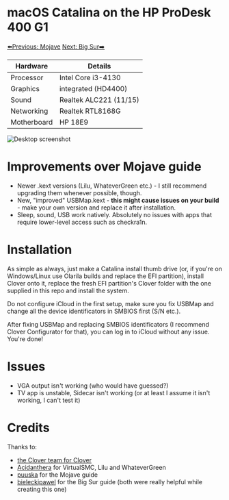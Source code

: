 # macOS Catalina on the HP ProDesk 400 G1

[⬅️Previous: Mojave](https://github.com/lukizel/Mojave-HP-ProDesk-400-G1) [Next: Big Sur➡️](https://github.com/puuska/Hackintosh-HP-ProDesk-400-G1)

| Hardware    | Details                |
| ----------- | ---------------------- |
| Processor   | Intel Core i3-4130     |
| Graphics    | integrated (HD4400)    |
| Sound       | Realtek ALC221 (11/15) |
| Networking  | Realtek RTL8168G       |
| Motherboard | HP 18E9                |

![Desktop screenshot](https://i.imgur.com/kzNZ5Re.png)

# Improvements over Mojave guide

- Newer .kext versions (Lilu, WhateverGreen etc.) - I still recommend upgrading them whenever possible, though.
- New, "improved" USBMap.kext - **this might cause issues on your build** - make your own version and replace it after installation.
- Sleep, sound, USB work natively. Absolutely no issues with apps that require lower-level access such as checkra1n.

# Installation

As simple as always, just make a Catalina install thumb drive (or, if you're on Windows/Linux use Olarila builds and replace the EFI partition), install Clover onto it, replace the fresh EFI partition's Clover folder with the one supplied in this repo and install the system. 

Do not configure iCloud in the first setup, make sure you fix USBMap and change all the device identificators in SMBIOS first (S/N etc.). 

After fixing USBMap and replacing SMBIOS identificators (I recommend Clover Configurator for that), you can log in to iCloud without any issue. You're done!

# Issues

- VGA output isn't working (who would have guessed?)
- TV app is unstable, Sidecar isn't working (or at least I assume it isn't working, I can't test it)

# Credits

Thanks to:

- [the Clover team for Clover](https://github.com/CloverHackyColor/CloverBootloader/releases)
- [Acidanthera](https://github.com/acidanthera) for VirtualSMC, Lilu and WhateverGreen
- [puuska](https://github.com/puuska) for the Mojave guide
- [bieleckipawel](https://github.com/bieleckipawel) for the Big Sur guide (both were really helpful while creating this one)